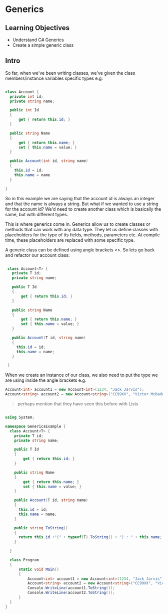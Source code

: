# Generics

## Learning Objectives
  * Understand C# Generics
  * Create a simple generic class

## Intro

So far, when we've been writing classes, we've given the class members/instance variables specific types e.g.

```csharp

class Account {
  private int id;
  private string name;

  public int Id
  {
      get { return this.id; }
  }

  public string Name
  {
      get { return this.name; }
      set { this.name = value; }
  }

  public Account(int id, string name)
  {
    this.id = id;
    this.name = name
  }

}

```

So in this example we are saying that the account id is always an integer and that the name is always a string. But what if we wanted to use a string for the account id? We'd need to create another class which is basically the same, but with different types. 

This is where generics come in. Generics allow us to create classes or methods that can work with any data type. They let us define classes with placeholders for the type of its fields, methods, parameters etc. At compile time, these placeholders are replaced with some specific type.

A generic class can be defined using angle brackets <>. So lets go back and refactor our account class:

```csharp

 class Account<T> {
   private T id;
   private string name;

   public T Id
   {
       get { return this.id; }
   }

   public string Name
   {
       get { return this.name; }
       set { this.name = value; }
   }

   public Account(T id, string name)
   {
     this.id = id;
     this.name = name;
   }

 }
```


When we create an instance of our class, we also need to put the type we are using inside the angle brackets e.g.

```csharp
Account<int> account1 = new Account<int>(1234, "Jack Jarvis");
Account<string> account2 = new Account<string>("CC99XX", "Victor McDade");
```

> perhaps mention that they have seen this before with Lists


```csharp

using System;

namespace GenericsExample {
  class Account<T> {
    private T id;
    private string name;

    public T Id
    {
        get { return this.id; }
    }

    public string Name
    {
        get { return this.name; }
        set { this.name = value; }
    }

    public Account(T id, string name)
    {
      this.id = id;
      this.name = name;
    }

    public string ToString()
    {
      return this.id +"(" + typeof(T).ToString() + ") : " + this.name;
    }

  }

  class Program
  {
      static void Main()
      {
          Account<int> account1 = new Account<int>(1234, "Jack Jarvis");
          Account<string> account2 = new Account<string>("CC99XX", "Victor McDade");
          Console.WriteLine(account1.ToString());
          Console.WriteLine(account2.ToString()); 
      }
  }
}
```
